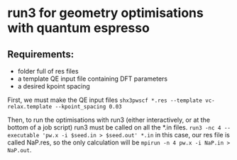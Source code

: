 # run3 for geometry optimisations with quantum espresso     
                                                           
## Requirements:                                             
   * folder full of res files                              
   * a template QE input file containing DFT parameters    
   * a desired kpoint spacing                              

First, we must make the QE input files
`shx3pwscf *.res --template vc-relax.template --kpoint_spacing 0.03`

Then, to run the optimisations with run3 (either interactively, or at the bottom of a job script) run3 must be called on all the *.in files.
`run3 -nc 4 --executable 'pw.x -i $seed.in > $seed.out' *.in`
in this case, our res file is called NaP.res, so the only calculation will be `mpirun -n 4 pw.x -i NaP.in > NaP.out`.
